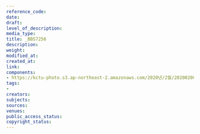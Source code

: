 ```yaml
---
reference_code: 
date: 
draft: 
level_of_description: 
media_type: 
title: _BBS7256
description: 
weight: 
modified_at: 
created_at: 
link: 
components:
- https://kctu-photo.s3.ap-northeast-2.amazonaws.com/2020년/2월/20200208_문중원열사+진상규명·책임자+처벌+및+한국마사회+적폐청산을+위한+전국노동자대회/_BBS7256.jpg
tags:
- 
creators: 
subjects: 
sources: 
venues: 
public_access_status: 
copyright_status: 
---
```

